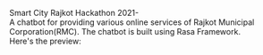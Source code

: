 Smart City Rajkot Hackathon 2021- <br>
A chatbot for providing various online services of Rajkot Municipal Corporation(RMC). 
The chatbot is built using Rasa Framework. <br>
Here's the preview: <br>
